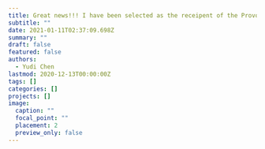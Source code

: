 ```yaml
---
title: Great news!!! I have been selected as the receipent of the Provost Dissertation Completion Grant that provides 10,000$ and coverage of 3 course credits!
subtitle: ""
date: 2021-01-11T02:37:09.698Z
summary: ""
draft: false
featured: false
authors:
  - Yudi Chen
lastmod: 2020-12-13T00:00:00Z
tags: []
categories: []
projects: []
image:
  caption: ""
  focal_point: ""
  placement: 2
  preview_only: false
---
```

